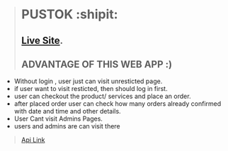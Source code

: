 > # PUSTOK :shipit:
> ## [Live Site]().
> ## ADVANTAGE OF THIS WEB APP :)

- Without login , user just can visit unresticted page.
- if user want to visit resticted, then should log in first.
- user can checkout the product/ services and place an order.
- after placed order user can check how many orders already confirmed with date and time and other details.
- User Cant visit Admins Pages.
- users and admins are can visit there 


> [Api Link](https://vast-waters-34536.herokuapp.com/)